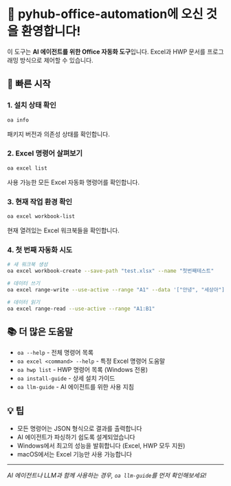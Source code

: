 # 🎉 pyhub-office-automation에 오신 것을 환영합니다!

이 도구는 **AI 에이전트를 위한 Office 자동화 도구**입니다.
Excel과 HWP 문서를 프로그래밍 방식으로 제어할 수 있습니다.

## 🚀 빠른 시작

### 1. 설치 상태 확인
```bash
oa info
```
패키지 버전과 의존성 상태를 확인합니다.

### 2. Excel 명령어 살펴보기
```bash
oa excel list
```
사용 가능한 모든 Excel 자동화 명령어를 확인합니다.

### 3. 현재 작업 환경 확인
```bash
oa excel workbook-list
```
현재 열려있는 Excel 워크북들을 확인합니다.

### 4. 첫 번째 자동화 시도
```bash
# 새 워크북 생성
oa excel workbook-create --save-path "test.xlsx" --name "첫번째테스트"

# 데이터 쓰기
oa excel range-write --use-active --range "A1" --data '["안녕", "세상아"]'

# 데이터 읽기
oa excel range-read --use-active --range "A1:B1"
```

## 📚 더 많은 도움말

- `oa --help` - 전체 명령어 목록
- `oa excel <command> --help` - 특정 Excel 명령어 도움말
- `oa hwp list` - HWP 명령어 목록 (Windows 전용)
- `oa install-guide` - 상세 설치 가이드
- `oa llm-guide` - AI 에이전트를 위한 사용 지침

## 💡 팁

- 모든 명령어는 JSON 형식으로 결과를 출력합니다
- AI 에이전트가 파싱하기 쉽도록 설계되었습니다
- Windows에서 최고의 성능을 발휘합니다 (Excel, HWP 모두 지원)
- macOS에서는 Excel 기능만 사용 가능합니다

---
*AI 에이전트나 LLM과 함께 사용하는 경우, `oa llm-guide`를 먼저 확인해보세요!*